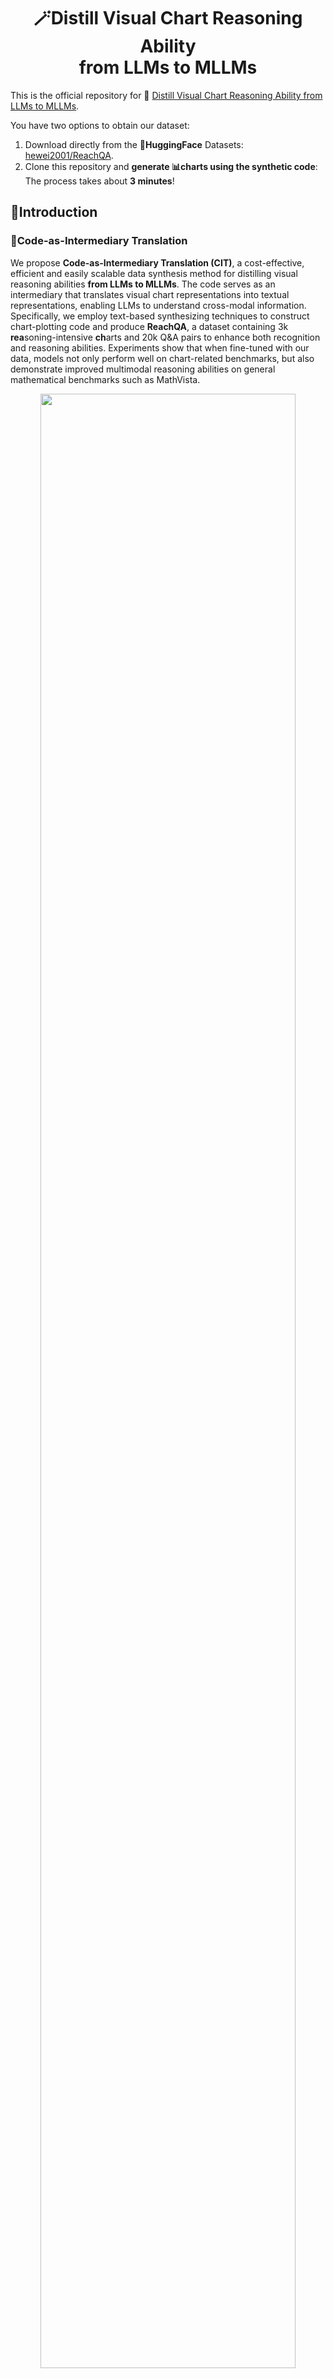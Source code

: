 <div align=center><h1>
    🪄Distill Visual Chart Reasoning Ability<br>
    from LLMs to MLLMs
</h1></div>

This is the official repository for 📃 [Distill Visual Chart Reasoning Ability from LLMs to MLLMs](https://arxiv.org/abs/2410.18798).

You have two options to obtain our dataset:

1. Download directly from the 🤗**HuggingFace** Datasets: [hewei2001/ReachQA](https://huggingface.co/datasets/hewei2001/ReachQA).
2. Clone this repository and **generate 📊charts using the synthetic code**: The process takes about **3 minutes**!

## 📖Introduction

### 🔮Code-as-Intermediary Translation

We propose **Code-as-Intermediary Translation (CIT)**, a cost-effective, efficient and easily scalable data synthesis method for distilling visual reasoning abilities **from LLMs to MLLMs**.  The code serves as an intermediary that translates visual chart representations into textual representations, enabling LLMs to understand cross-modal information. Specifically, we employ text-based synthesizing techniques to construct chart-plotting code and produce **ReachQA**, a dataset containing 3k **rea**soning-intensive **ch**arts and 20k Q&A pairs to enhance both recognition and reasoning abilities.  Experiments show that when fine-tuned with our data, models not only perform well on chart-related benchmarks, but also demonstrate improved multimodal reasoning abilities on general mathematical benchmarks such as MathVista.

<div align=center><img src="./assets/ReachQA.jpg" width="90%" /></div>

> Figure: Overview of the CIT method for synthesizing multimodal instruction data. The process begins with **33 seed codes** and generates plot codes across various chart types, topics, and complexity levels through the Self-Instruct and Evol-Instruct stages. The chart set and instruction set are constructed bi-directionally, and the final filtered data yields ReachQA, a dataset for distilling visual chart reasoning abilities from LLMs to MLLMs.

### 📈ReachQA

> Table: Comparison of existing chart-related datasets across **three properties**. Only the chart question-answering (CQA) task is considered, despite some datasets having multiple tasks. Abbreviations: Vis.=visual, Comp.=complexity, Temp.=template, Refer.=Reference, Reas.=reasoning, Rat.=rationale, Annot.=annotation and Scal.=scalable.

<div align=center><img src="./assets/Compare.png" width="90%" /></div>

> Table: ReachQA dataset statistics. Question and answer lengths are calculated based on the GPT-4o tokenizer.

<div align=center><img src="./assets/statistics.png" width="40%" /></div>

## 🛠Install

1. For dataset usage:
```bash
git clone https://github.com/hewei2001/ReachQA.git
cd ReachQA
conda create -n ReachQA_data python=3.10 -y
conda activate ReachQA_data

pip install -r requirements_data.txt
pip install lmdeploy # Optional, for MLLM filter
```

2. For training / evaluation usage:
```Shell
git clone https://github.com/hewei2001/ReachQA.git
cd ReachQA
conda create -n ReachQA_train python=3.10 -y
conda activate ReachQA_train

git clone https://github.com/modelscope/swift.git
cd swift
pip install -e '.[llm]'
pip install timm
```

## 🌳Project Structure

```
ReachQA
 ├── assets
 ├── data
 │   ├── reachqa_seed
 │   ├── reachqa_test
 │   └── reachqa_train
 ├── scripts
 │   ├── data
 │   ├── eval
 │   ├── filter
 │   └── train
 ├── utils
 │   ├── chart_notes.py
 │   ├── openai_utils.py
 │   └── __init__.py
 ├── batch_filter_image.py
 ├── batch_filter_QA.py
 ├── openai_generate_code.py
 ├── openai_generate_QA.py
 ├── openai_llm_evaluation.py
 ├── swift_infer_dataset.py
 ├── requirements_data.txt
 └── README.md
```
| File                     | Description                                |
|--------------------------|--------------------------------------------|
| assets/                  | Folder for project-related resources       |
| data/                    | Folder for dataset storage                 |
| scripts/                 | Folder for scripts to run |
| utils/                   | Folder for utility functions               |
| batch_filter_QA.py      | Code for filtering Q&A with MLLMs |
| batch_filter_image.py    | Code for filtering images with MLLMs |
| openai_generate_QA.py    | Code for synthesizing Q&A |
| openai_generate_code.py  | Code for synthesizing code for charts |
| openai_llm_evaluation.py | Code for LLM-as-a-Jugde evaluation |

## ⏩️Quick Start

1. **Obtain ReachQA dataset in 3 minutes:**

```bash
cd ReachQA
conda activate ReachQA_data

python ./data/reachqa_train/execute_code.py \
	--code_dir ./data/reachqa_train/code/ \
	--image_dir ./data/reachqa_train/images/ 
	
python ./data/reachqa_test/execute_code.py 
	--code_dir ./data/reachqa_test/code/ \
	--image_dir ./data/reachqa_test/images/ 
```

2. **Data Construction with CIT:**

Before generating, the parameters in the `scripts/` should be modified!

```bash
cd ReachQA
conda activate ReachQA_data

# Generate code
bash ./scripts/data/run_openai_generate_code.sh

# Execute code and generate images
python ./data/reachqa_train/execute_code.py \
	--code_dir ./data/reachqa_train/all_code/ \
	--image_dir ./data/reachqa_train/all_images/ 

# Filter images
bash ./scripts/filter/run_rating_images.sh
python ./data/reachqa_train/filter_rated_image.py \
	--data_dir ./data/reachqa_train/

# Generate QA
bash ./scripts/data/run_openai_generate_QA.sh

# Filter QA
bash ./scripts/filter/run_rating_QA.sh
python ./data/reachqa_train/filter_rated_QA.py \
	--data_dir ./data/reachqa_train/
```

3. **Training / Inference / Evaluation:**

Before training, the JSON instruction file needs to be processed into **Swift format**!

For the specific format, refer to the [Official Swift Documentation](https://github.com/modelscope/ms-swift/tree/main).
```bash
cd ReachQA
conda activate ReachQA_train

# Swift format
cd ./data/reachqa_train/
python process_to_swift_internvl.py

# Training
cd ../..
bash ./scripts/train/internvl2_lora.sh

# Inference
bash ./scripts/eval/infer_InternVL2-8B.sh

# Evaluation
bash ./scripts/eval/run_openai_evaluation.sh
```
## 🌟Main Results

> Table: Evaluation results on seven benchmarks. Details for these benchmarks and models are presented in § 4.1. The best performance for each category and task is in **bold**. The percentage of performance improvements compared to the vanilla model is denoted by (↑).

<div align=center><img src="./assets/results.png" width="90%" /></div>

---

<div align=center><img src="./assets/attention.png" width="90%" /></div>

> Figure: An example of **attention visualization** from the ChartQA dataset. The top row shows the results from the vanilla LLaVA-Next-Llama3-8B model, while the bottom row displays the results from our fine-tuned model. For each output, we present the attention distribution (highlighted zones) at **three key steps**, calculated by averaging the attention values of all tokens in each step.

## 📧Contact

If you have any questions, please feel free to reach us at [whe23@m.fudan.edu.cn](mailto:whe23@m.fudan.edu.cn).

## 🔎Citation

If you find our work helpful, please feel free to cite us using the following BibTeX entry:

```
@misc{he2024distill,
      title={Distill Visual Chart Reasoning Ability from LLMs to MLLMs}, 
      author={Wei He and Zhiheng Xi and Wanxu Zhao and Xiaoran Fan and Yiwen Ding and Zifei Shan and Tao Gui and Qi Zhang and Xuanjing Huang},
      year={2024},
      eprint={2410.18798},
      archivePrefix={arXiv},
      primaryClass={cs.CL},
      url={https://arxiv.org/abs/2410.18798}, 
}
```
